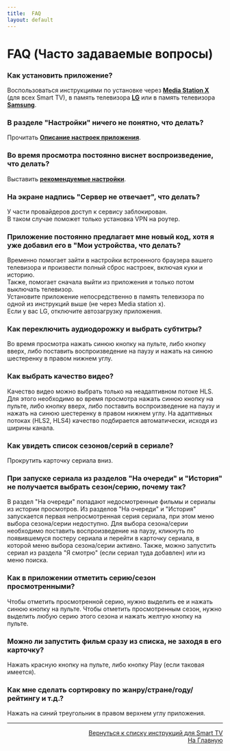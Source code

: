 ```yaml
---
title:  FAQ
layout: default
---
```


# FAQ (Часто задаваемые вопросы)

### Как установить приложение?
Воспользоваться инструкциями по установке через <a href="https://lazykpub.github.io/Lazykpub/pages/subp/msx_install" target="_blank" rel="noopener noreferrer">**Media Station X**</a> (для всех Smart TV), в память телевизора <a href="https://lazykpub.github.io/Lazykpub/pages/subp/lg_install" target="_blank" rel="noopener noreferrer">**LG**</a> или в память телевизора <a href="https://lazykpub.github.io/Lazykpub/pages/subp/samsung_install" target="_blank" rel="noopener noreferrer">**Samsung**</a>.


### В разделе "Настройки" ничего не понятно, что делать?
Прочитать <a href="https://lazykpub.github.io/Lazykpub/pages/subp/settings_smarttv" target="_blank" rel="noopener noreferrer">**Описание настроек приложения**</a>.


### Во время просмотра постоянно виснет воспроизведение, что делать?
Выставить <a href="" target="_blank" rel="noopener noreferrer">**рекомендуемые настройки**</a>.


### На экране надпись "Сервер не отвечает", что делать?
У части провайдеров доступ к сервису заблокирован.  
В таком случае поможет только установка VPN на роутер.


### Приложение постоянно предлагает мне новый код, хотя я уже добавил его в "Мои устройства, что делать? 
Временно помогает зайти в настройки встроенного браузера вашего телевизора и произвести полный сброс настроек, включая куки и историю.  
Также, помогает сначала выйти из приложения и только потом выключать телевизор.  
Установите приложение непосредственно в память телевизора по одной из инструкций выше (не через Media station x).  
Если у вас LG, отключите автозагрузку приложения.


### Как переключить аудиодорожку и выбрать субтитры?
Во время просмотра нажать синюю кнопку на пульте, либо кнопку вверх, либо поставить воспроизведение на паузу и нажать на синюю шестеренку в правом нижнем углу.


### Как выбрать качество видео?
Качество видео можно выбрать только на неадаптивном потоке HLS. Для этого необходимо во время просмотра нажать синюю кнопку на пульте, либо кнопку вверх, либо поставить воспроизведение на паузу и нажать на синюю шестеренку в правом нижнем углу. На адаптивных потоках (HLS2, HLS4) качество подбирается автоматически, исходя из ширины канала.


### Как увидеть список сезонов/серий в сериале?
Прокрутить карточку сериала вниз.


### При запуске сериала из разделов "На очереди" и "История" не получается выбрать сезон/серию, почему так?
В раздел "На очереди" попадают недосмотренные фильмы и сериалы из истории просмотров. Из разделов "На очереди" и "История" запускается первая непросмотренная серия сериала, при этом меню выбора сезона/серии недоступно. Для выбора сезона/серии необходимо поставить воспроизведение на паузу, кликнуть по появившемуся постеру сериала и перейти в карточку сериала, в которой меню выбора сезона/серии активно. Также, можно запустить сериал из раздела "Я смотрю" (если сериал туда добавлен) или из меню поиска.


### Как в приложении отметить серию/сезон просмотренными?
Чтобы отметить просмотренной серию, нужно выделить ее и нажать синюю кнопку на пульте. Чтобы отметить просмотренным сезон, нужно выделить любую серию этого сезона и нажать желтую кнопку на пульте.


### Можно ли запустить фильм сразу из списка, не заходя в его карточку?
Нажать красную кнопку на пульте, либо кнопку Play (если таковая имеется).


### Как мне сделать сортировку по жанру/стране/году/рейтингу и т.д.?
Нажать на синий треугольник в правом верхнем углу приложения.



---
<p align="right"><a href="https://lazykpub.github.io/Lazykpub/pages/smarttv">Вернуться к списку инструкций для Smart TV</a><br>
<a href="https://lazykpub.github.io/Lazykpub">На Главную</a></p>
